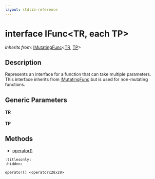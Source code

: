```yaml
---
layout: stdlib-reference
---
```


# interface IFunc\<TR, each TP\>

*Inherits from:* [IMutatingFunc](../imutatingfunc-019/index)\<[TR](../imutatingfunc-019/index#typeparam-TR), [TP](../imutatingfunc-019/index#typeparam-TP)\>

## Description

Represents an interface for a function that can take multiple parameters.
This interface inherits from <span class='code'><a href="../imutatingfunc-019/index.html" class="code_type">IMutatingFunc</a></span> but is used for non-mutating functions.


## Generic Parameters

####  <a id="typeparam-TR"></a>TR
####  <a id="typeparam-TP"></a>TP

## Methods

* [operator\(\)](operatorx28x29)


```{toctree}
:titlesonly:
:hidden:

operator() <operatorx28x29>
```
